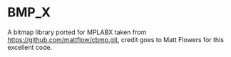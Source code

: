 # BMP_X
A bitmap library ported for MPLABX taken from https://github.com/mattflow/cbmp.git, credit goes to Matt Flowers for this excellent code.
